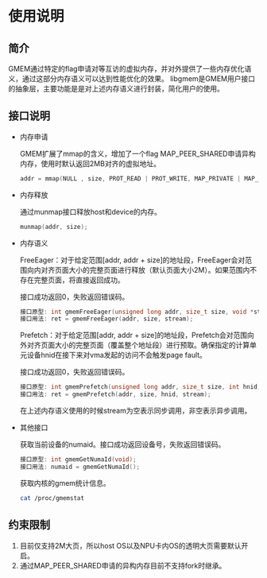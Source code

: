 # 使用说明

## 简介

GMEM通过特定的flag申请对等互访的虚拟内存，并对外提供了一些内存优化语义，通过这部分内存语义可以达到性能优化的效果。
libgmem是GMEM用户接口的抽象层，主要功能是是对上述内存语义进行封装，简化用户的使用。

## 接口说明

* 内存申请

    GMEM扩展了mmap的含义，增加了一个flag MAP_PEER_SHARED申请异构内存，使用时默认返回2MB对齐的虚拟地址。

    ```cpp
    addr = mmap(NULL , size, PROT_READ | PROT_WRITE, MAP_PRIVATE | MAP_ANONYMOUS | MAP_PEER_SHARED, -1, 0);
    ```

* 内存释放
    
    通过munmap接口释放host和device的内存。

    ```cpp
    munmap(addr, size);
    ```

* 内存语义

    FreeEager：对于给定范围[addr, addr + size]的地址段，FreeEager会对范围向内对齐页面大小的完整页面进行释放（默认页面大小2M）。如果范围内不存在完整页面，将直接返回成功。

    接口成功返回0，失败返回错误码。

    ```cpp
    接口原型: int gmemFreeEager(unsigned long addr, size_t size, void *stream);
    接口用法: ret = gmemFreeEager(addr, size, stream);
    ```

    Prefetch：对于给定范围[addr, addr + size]的地址段，Prefetch会对范围向外对齐页面大小的完整页面（覆盖整个地址段）进行预取。确保指定的计算单元设备hnid在接下来对vma发起的访问不会触发page fault。

    接口成功返回0，失败返回错误码。

    ```cpp
    接口原型: int gmemPrefetch(unsigned long addr, size_t size, int hnid, void *stream);
    接口用法: ret = gmemPrefetch(addr, size, hnid, stream);
    ```

    在上述内存语义使用的时候stream为空表示同步调用，非空表示异步调用。

* 其他接口

    获取当前设备的numaid。接口成功返回设备号，失败返回错误码。

    ```cpp
    接口原型: int gmemGetNumaId(void);
    接口用法: numaid = gmemGetNumaId();
    ```

    获取内核的gmem统计信息。

    ```sh
    cat /proc/gmemstat
    ```

## 约束限制

1. 目前仅支持2M大页，所以host OS以及NPU卡内OS的透明大页需要默认开启。
2. 通过MAP_PEER_SHARED申请的异构内存目前不支持fork时继承。
